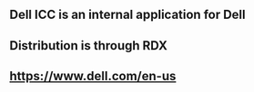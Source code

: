 ## Dell ICC is an internal application for Dell 
## Distribution is through RDX
## https://www.dell.com/en-us
